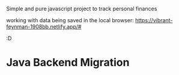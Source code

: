 Simple and pure javascript project to track personal finances

working with data being saved in the local browser: https://vibrant-feynman-1908bb.netlify.app/#

:D
# Java Backend Migration
